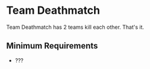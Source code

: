 # Team Deathmatch

Team Deathmatch has 2 teams kill each other. That's it.

## Minimum Requirements
- ???